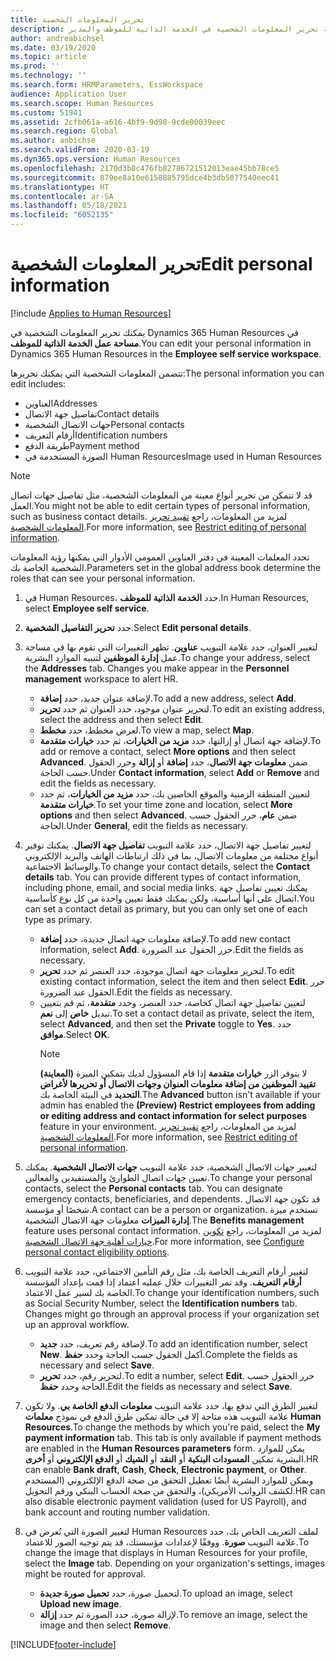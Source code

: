 ```yaml
---
title: تحرير المعلومات الشخصية
description: توضح هذه المقالة كيفية تحرير المعلومات الشخصية في الخدمة الذاتية للموظف والمدير.
author: andreabichsel
ms.date: 03/19/2020
ms.topic: article
ms.prod: ''
ms.technology: ''
ms.search.form: HRMParameters, EssWorkspace
audience: Application User
ms.search.scope: Human Resources
ms.custom: 51941
ms.assetid: 2cfb061a-a616-4bf9-9d98-9cde00039eec
ms.search.region: Global
ms.author: anbichse
ms.search.validFrom: 2020-03-19
ms.dyn365.ops.version: Human Resources
ms.openlocfilehash: 2170d3b8c476fb82786721512013eae45bb78ce5
ms.sourcegitcommit: 879ee8a10e6158885795dce4b3db5077540eec41
ms.translationtype: HT
ms.contentlocale: ar-SA
ms.lasthandoff: 05/18/2021
ms.locfileid: "6052135"
---
```

# <a name="edit-personal-information"></a><span data-ttu-id="f46fe-103">تحرير المعلومات الشخصية</span><span class="sxs-lookup"><span data-stu-id="f46fe-103">Edit personal information</span></span>

[!include [Applies to Human Resources](../includes/applies-to-hr.md)]

<span data-ttu-id="f46fe-104">يمكنك تحرير المعلومات الشخصية في Dynamics 365 Human Resources في **مساحة عمل الخدمة الذاتية للموظف**.</span><span class="sxs-lookup"><span data-stu-id="f46fe-104">You can edit your personal information in Dynamics 365 Human Resources in the **Employee self service workspace**.</span></span>

<span data-ttu-id="f46fe-105">تتضمن المعلومات الشخصية التي يمكنك تحريرها:</span><span class="sxs-lookup"><span data-stu-id="f46fe-105">The personal information you can edit includes:</span></span>

- <span data-ttu-id="f46fe-106">العناوين</span><span class="sxs-lookup"><span data-stu-id="f46fe-106">Addresses</span></span>
- <span data-ttu-id="f46fe-107">تفاصيل جهة الاتصال</span><span class="sxs-lookup"><span data-stu-id="f46fe-107">Contact details</span></span>
- <span data-ttu-id="f46fe-108">جهات الاتصال الشخصية</span><span class="sxs-lookup"><span data-stu-id="f46fe-108">Personal contacts</span></span>
- <span data-ttu-id="f46fe-109">أرقام التعريف</span><span class="sxs-lookup"><span data-stu-id="f46fe-109">Identification numbers</span></span>
- <span data-ttu-id="f46fe-110">طريقة الدفع</span><span class="sxs-lookup"><span data-stu-id="f46fe-110">Payment method</span></span>
- <span data-ttu-id="f46fe-111">الصورة المستخدمة في Human Resources</span><span class="sxs-lookup"><span data-stu-id="f46fe-111">Image used in Human Resources</span></span>

>[!NOTE]
><span data-ttu-id="f46fe-112">قد لا تتمكن من تحرير أنواع معينة من المعلومات الشخصية، مثل تفاصيل جهات اتصال العمل.</span><span class="sxs-lookup"><span data-stu-id="f46fe-112">You might not be able to edit certain types of personal information, such as business contact details.</span></span> <span data-ttu-id="f46fe-113">لمزيد من المعلومات، راجع [تقييد تحرير المعلومات الشخصية](hr-employee-self-service-restrict-editing.md).</span><span class="sxs-lookup"><span data-stu-id="f46fe-113">For more information, see [Restrict editing of personal information](hr-employee-self-service-restrict-editing.md).</span></span>

<span data-ttu-id="f46fe-114">تحدد المعلمات المعينة في دفتر العناوين العمومي الأدوار التي يمكنها رؤية المعلومات الشخصية الخاصة بك.</span><span class="sxs-lookup"><span data-stu-id="f46fe-114">Parameters set in the global address book determine the roles that can see your personal information.</span></span>

1. <span data-ttu-id="f46fe-115">في Human Resources، حدد **الخدمة الذاتية للموظف**.</span><span class="sxs-lookup"><span data-stu-id="f46fe-115">In Human Resources, select **Employee self service**.</span></span>

2. <span data-ttu-id="f46fe-116">حدد **تحرير التفاصيل الشخصية**.</span><span class="sxs-lookup"><span data-stu-id="f46fe-116">Select **Edit personal details**.</span></span>

3. <span data-ttu-id="f46fe-117">لتغيير العنوان، حدد علامة التبويب **عناوين**. تظهر التغييرات التي تقوم بها في مساحة عمل **إدارة الموظفين** لتنبيه الموارد البشرية.</span><span class="sxs-lookup"><span data-stu-id="f46fe-117">To change your address, select the **Addresses** tab. Changes you make appear in the **Personnel management** workspace to alert HR.</span></span>

    - <span data-ttu-id="f46fe-118">لإضافة عنوان جديد، حدد **إضافة**.</span><span class="sxs-lookup"><span data-stu-id="f46fe-118">To add a new address, select **Add**.</span></span>
    - <span data-ttu-id="f46fe-119">لتحرير عنوان موجود، حدد العنوان ثم حدد **تحرير**.</span><span class="sxs-lookup"><span data-stu-id="f46fe-119">To edit an existing address, select the address and then select **Edit**.</span></span>
    - <span data-ttu-id="f46fe-120">لعرض مخطط، حدد **مخطط**.</span><span class="sxs-lookup"><span data-stu-id="f46fe-120">To view a map, select **Map**.</span></span>
    - <span data-ttu-id="f46fe-121">لإضافة جهة اتصال أو إزالتها، حدد **مزيد من الخيارات**، ثم حدد **خيارات متقدمة**.</span><span class="sxs-lookup"><span data-stu-id="f46fe-121">To add or remove a contact, select **More options** and then select **Advanced**.</span></span> <span data-ttu-id="f46fe-122">ضمن **معلومات جهة الاتصال**، حدد **إضافة** أو **إزالة** وحرر الحقول حسب الحاجة.</span><span class="sxs-lookup"><span data-stu-id="f46fe-122">Under **Contact information**, select **Add** or **Remove** and edit the fields as necessary.</span></span>
    - <span data-ttu-id="f46fe-123">لتعيين المنطقة الزمنية والموقع الخاصين بك، حدد **مزيد من الخيارات**، ثم حدد **خيارات متقدمة**.</span><span class="sxs-lookup"><span data-stu-id="f46fe-123">To set your time zone and location, select **More options** and then select **Advanced**.</span></span> <span data-ttu-id="f46fe-124">ضمن **عام**، حرر الحقول حسب الحاجة.</span><span class="sxs-lookup"><span data-stu-id="f46fe-124">Under **General**, edit the fields as necessary.</span></span>

4. <span data-ttu-id="f46fe-125">لتغيير تفاصيل جهة الاتصال، حدد علامة التبويب **تفاصيل جهة الاتصال**. يمكنك توفير أنواع مختلفة من معلومات الاتصال، بما في ذلك ارتباطات الهاتف والبريد الإلكتروني والوسائط الاجتماعية.</span><span class="sxs-lookup"><span data-stu-id="f46fe-125">To change your contact details, select the **Contact details** tab. You can provide different types of contact information, including phone, email, and social media links.</span></span> <span data-ttu-id="f46fe-126">يمكنك تعيين تفاصيل جهة اتصال على أنها أساسية، ولكن يمكنك فقط تعيين واحدة من كل نوع كأساسية.</span><span class="sxs-lookup"><span data-stu-id="f46fe-126">You can set a contact detail as primary, but you can only set one of each type as primary.</span></span>

    - <span data-ttu-id="f46fe-127">لإضافة معلومات جهة اتصال جديدة، حدد **إضافة**.</span><span class="sxs-lookup"><span data-stu-id="f46fe-127">To add new contact information, select **Add**.</span></span> <span data-ttu-id="f46fe-128">حرر الحقول عند الضرورة.</span><span class="sxs-lookup"><span data-stu-id="f46fe-128">Edit the fields as necessary.</span></span>
    - <span data-ttu-id="f46fe-129">لتحرير معلومات جهة اتصال موجودة، حدد العنصر ثم حدد **تحرير**.</span><span class="sxs-lookup"><span data-stu-id="f46fe-129">To edit existing contact information, select the item and then select **Edit**.</span></span> <span data-ttu-id="f46fe-130">حرر الحقول عند الضرورة.</span><span class="sxs-lookup"><span data-stu-id="f46fe-130">Edit the fields as necessary.</span></span>
    - <span data-ttu-id="f46fe-131">لتعيين تفاصيل جهة اتصال كخاصة، حدد العنصر، وحدد **متقدمة**، ثم قم بتعيين تبديل **خاص** إلى **نعم**.</span><span class="sxs-lookup"><span data-stu-id="f46fe-131">To set a contact detail as private, select the item, select **Advanced**, and then set the **Private** toggle to **Yes**.</span></span> <span data-ttu-id="f46fe-132">حدد **موافق**.</span><span class="sxs-lookup"><span data-stu-id="f46fe-132">Select **OK**.</span></span>
      >[!NOTE]
      ><span data-ttu-id="f46fe-133">لا يتوفر الزر **خيارات متقدمة** إذا قام المسؤول لديك بتمكين الميزة **(المعاينة) تقييد الموظفين من إضافة معلومات العنوان وجهات الاتصال أو تحريرها لأغراض التحديد** في البيئة الخاصة بك.</span><span class="sxs-lookup"><span data-stu-id="f46fe-133">The **Advanced** button isn't available if your admin has enabled the **(Preview) Restrict employees from adding or editing address and contact information for select purposes** feature in your environment.</span></span> <span data-ttu-id="f46fe-134">لمزيد من المعلومات، راجع [تقييد تحرير المعلومات الشخصية](hr-employee-self-service-restrict-editing.md).</span><span class="sxs-lookup"><span data-stu-id="f46fe-134">For more information, see [Restrict editing of personal information](hr-employee-self-service-restrict-editing.md).</span></span>
  
5. <span data-ttu-id="f46fe-135">لتغيير جهات الاتصال الشخصية، حدد علامة التبويب **جهات الاتصال الشخصية**. يمكنك تعيين جهات اتصال الطوارئ والمستفيدين والمعالين.</span><span class="sxs-lookup"><span data-stu-id="f46fe-135">To change your personal contacts, select the **Personal contacts** tab. You can designate emergency contacts, beneficiaries, and dependents.</span></span> <span data-ttu-id="f46fe-136">قد تكون جهة الاتصال شخصًا أو مؤسسة.</span><span class="sxs-lookup"><span data-stu-id="f46fe-136">A contact can be a person or organization.</span></span> <span data-ttu-id="f46fe-137">تستخدم ميزة **إدارة الميزات** معلومات جهة الاتصال الشخصية.</span><span class="sxs-lookup"><span data-stu-id="f46fe-137">The **Benefits management** feature uses personal contact information.</span></span> <span data-ttu-id="f46fe-138">لمزيد من المعلومات، راجع [تكوين خيارات أهلية جهة الاتصال الشخصية](hr-benefits-setup-contact-eligibility-options.md).</span><span class="sxs-lookup"><span data-stu-id="f46fe-138">For more information, see [Configure personal contact eligibility options](hr-benefits-setup-contact-eligibility-options.md).</span></span>

6. <span data-ttu-id="f46fe-139">لتغيير أرقام التعريف الخاصة بك، مثل رقم التأمين الاجتماعي، حدد علامة التبويب **أرقام التعريف**. وقد تمر التغييرات خلال عمليه اعتماد إذا قمت بإعداد المؤسسة الخاصة بك لسير عمل الاعتماد.</span><span class="sxs-lookup"><span data-stu-id="f46fe-139">To change your identification numbers, such as Social Security Number, select the **Identification numbers** tab. Changes might go through an approval process if your organization set up an approval workflow.</span></span>

    - <span data-ttu-id="f46fe-140">لإضافة رقم تعريف، حدد **جديد**.</span><span class="sxs-lookup"><span data-stu-id="f46fe-140">To add an identification number, select **New**.</span></span> <span data-ttu-id="f46fe-141">أكمل الحقول حسب الحاجة وحدد **حفظ**.</span><span class="sxs-lookup"><span data-stu-id="f46fe-141">Complete the fields as necessary and select **Save**.</span></span>
    - <span data-ttu-id="f46fe-142">لتحرير رقم، حدد **تحرير**.</span><span class="sxs-lookup"><span data-stu-id="f46fe-142">To edit a number, select **Edit**.</span></span> <span data-ttu-id="f46fe-143">حرر الحقول حسب الحاجة وحدد **حفظ**.</span><span class="sxs-lookup"><span data-stu-id="f46fe-143">Edit the fields as necessary and select **Save**.</span></span>

7. <span data-ttu-id="f46fe-144">لتغيير الطرق التي تدفع بها، حدد علامة التبويب **معلومات الدفع الخاصة بي**. ولا تكون علامة التبويب هذه متاحة إلا في حالة تمكين طرق الدفع في نموذج **معلمات Human Resources**.</span><span class="sxs-lookup"><span data-stu-id="f46fe-144">To change the methods by which you're paid, select the **My payment information** tab. This tab is only available if payment methods are enabled in the **Human Resources parameters** form.</span></span> <span data-ttu-id="f46fe-145">يمكن للموارد البشرية تمكين **المسودات البنكية** أو **النقد** أو **الشيك** أو **الدفع الإلكتروني** أو **أخرى**.</span><span class="sxs-lookup"><span data-stu-id="f46fe-145">HR can enable **Bank draft**, **Cash**, **Check**, **Electronic payment**, or **Other**.</span></span> <span data-ttu-id="f46fe-146">ويمكن للموارد البشرية أيضًا تعطيل التحقق من صحة الدفع الإلكتروني (المستخدم لكشف الرواتب الأمريكي)، والتحقق من صحة الحساب البنكي ورقم التحويل.</span><span class="sxs-lookup"><span data-stu-id="f46fe-146">HR can also disable electronic payment validation (used for US Payroll), and bank account and routing number validation.</span></span>

8. <span data-ttu-id="f46fe-147">لتغيير الصورة التي تُعرض في Human Resources لملف التعريف الخاص بك، حدد علامة التبويب **صورة**. ووفقًا لإعدادات مؤسستك، قد يتم توجيه الصور للاعتماد.</span><span class="sxs-lookup"><span data-stu-id="f46fe-147">To change the image that displays in Human Resources for your profile, select the **Image** tab. Depending on your organization's settings, images might be routed for approval.</span></span>

    - <span data-ttu-id="f46fe-148">لتحميل صورة، حدد **تحميل صورة جديدة**.</span><span class="sxs-lookup"><span data-stu-id="f46fe-148">To upload an image, select **Upload new image**.</span></span>
    - <span data-ttu-id="f46fe-149">لإزالة صورة، حدد الصورة ثم حدد **إزالة**.</span><span class="sxs-lookup"><span data-stu-id="f46fe-149">To remove an image, select the image and then select **Remove**.</span></span>



[!INCLUDE[footer-include](../includes/footer-banner.md)]